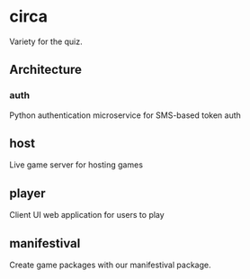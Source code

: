 # circa

Variety for the quiz.


## Architecture

### auth
Python authentication microservice for SMS-based token auth

## host
Live game server for hosting games

## player
Client UI web application for users to play

## manifestival
Create game packages with our manifestival package.
